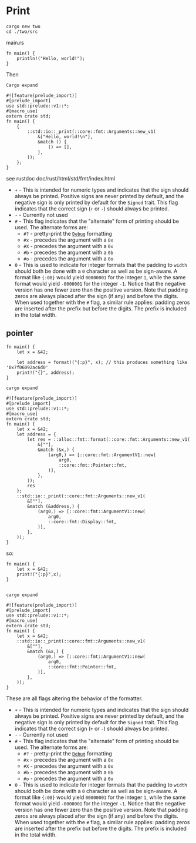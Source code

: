 # Print

```
cargo new two
cd ./two/src
```

main.rs
```
fn main() {
    println!("Hello, world!");	
}
```

Then 

```
Cargo expand
```

```
#![feature(prelude_import)]
#[prelude_import]
use std::prelude::v1::*;
#[macro_use]
extern crate std;
fn main() {
    {
        ::std::io::_print(::core::fmt::Arguments::new_v1(
            &["Hello, world!\n"],
            &match () {
                () => [],
            },
        ));
    };
}
```

see rustdoc doc/rust/html/std/fmt/index.html


-   `+`  - This is intended for numeric types and indicates that the sign should always be printed. Positive signs are never printed by default, and the negative sign is only printed by default for the  `Signed`  trait. This flag indicates that the correct sign (`+`  or  `-`) should always be printed.
-   `-`  - Currently not used
-   `#`  - This flag indicates that the "alternate" form of printing should be used. The alternate forms are:
    -   `#?`  - pretty-print the  [`Debug`](../../std/fmt/trait.Debug.html "Debug")  formatting
    -   `#x`  - precedes the argument with a  `0x`
    -   `#X`  - precedes the argument with a  `0x`
    -   `#b`  - precedes the argument with a  `0b`
    -   `#o`  - precedes the argument with a  `0o`
-   `0`  - This is used to indicate for integer formats that the padding to  `width`  should both be done with a  `0`  character as well as be sign-aware. A format like  `{:08}`  would yield  `00000001`  for the integer  `1`, while the same format would yield  `-0000001`  for the integer  `-1`. Notice that the negative version has one fewer zero than the positive version. Note that padding zeros are always placed after the sign (if any) and before the digits. When used together with the  `#`  flag, a similar rule applies: padding zeros are inserted after the prefix but before the digits. The prefix is included in the total width.

## pointer

```
fn main() {
    let x = &42;

    let address = format!("{:p}", x); // this produces something like '0x7f06092ac6d0'
    print!("{}", address);
}

```

```
cargo expand
```

```
#![feature(prelude_import)]
#[prelude_import]
use std::prelude::v1::*;
#[macro_use]
extern crate std;
fn main() {
    let x = &42;
    let address = {
        let res = ::alloc::fmt::format(::core::fmt::Arguments::new_v1(
            &[""],
            &match (&x,) {
                (arg0,) => [::core::fmt::ArgumentV1::new(
                    arg0,
                    ::core::fmt::Pointer::fmt,
                )],
            },
        ));
        res
    };
    ::std::io::_print(::core::fmt::Arguments::new_v1(
        &[""],
        &match (&address,) {
            (arg0,) => [::core::fmt::ArgumentV1::new(
                arg0,
                ::core::fmt::Display::fmt,
            )],
        },
    ));
}

```

so:

```
fn main() {
    let x = &42;
	print!("{:p}",x);
}
	
``` 


```
cargo expand
```

```
#![feature(prelude_import)]
#[prelude_import]
use std::prelude::v1::*;
#[macro_use]
extern crate std;
fn main() {
    let x = &42;
    ::std::io::_print(::core::fmt::Arguments::new_v1(
        &[""],
        &match (&x,) {
            (arg0,) => [::core::fmt::ArgumentV1::new(
                arg0,
                ::core::fmt::Pointer::fmt,
            )],
        },
    ));
}
```

These are all flags altering the behavior of the formatter.

-   `+`  - This is intended for numeric types and indicates that the sign should always be printed. Positive signs are never printed by default, and the negative sign is only printed by default for the  `Signed`  trait. This flag indicates that the correct sign (`+`  or  `-`) should always be printed.
-   `-`  - Currently not used
-   `#`  - This flag indicates that the "alternate" form of printing should be used. The alternate forms are:
    -   `#?`  - pretty-print the  [`Debug`](../../std/fmt/trait.Debug.html "Debug")  formatting
    -   `#x`  - precedes the argument with a  `0x`
    -   `#X`  - precedes the argument with a  `0x`
    -   `#b`  - precedes the argument with a  `0b`
    -   `#o`  - precedes the argument with a  `0o`
-   `0`  - This is used to indicate for integer formats that the padding to  `width`  should both be done with a  `0`  character as well as be sign-aware. A format like  `{:08}`  would yield  `00000001`  for the integer  `1`, while the same format would yield  `-0000001`  for the integer  `-1`. Notice that the negative version has one fewer zero than the positive version. Note that padding zeros are always placed after the sign (if any) and before the digits. When used together with the  `#`  flag, a similar rule applies: padding zeros are inserted after the prefix but before the digits. The prefix is included in the total width.

